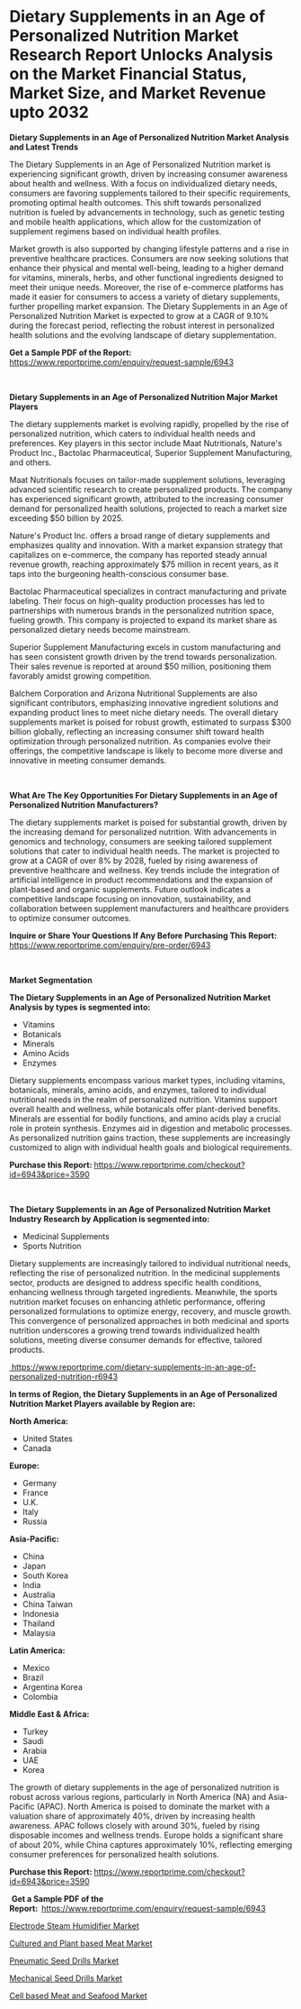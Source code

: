 <p><h1>Dietary Supplements in an Age of Personalized Nutrition Market Research Report Unlocks Analysis on the Market Financial Status, Market Size, and Market Revenue upto 2032</h1></p><p><strong>Dietary Supplements in an Age of Personalized Nutrition Market Analysis and Latest Trends</strong></p>
<p><p>The Dietary Supplements in an Age of Personalized Nutrition market is experiencing significant growth, driven by increasing consumer awareness about health and wellness. With a focus on individualized dietary needs, consumers are favoring supplements tailored to their specific requirements, promoting optimal health outcomes. This shift towards personalized nutrition is fueled by advancements in technology, such as genetic testing and mobile health applications, which allow for the customization of supplement regimens based on individual health profiles.</p><p>Market growth is also supported by changing lifestyle patterns and a rise in preventive healthcare practices. Consumers are now seeking solutions that enhance their physical and mental well-being, leading to a higher demand for vitamins, minerals, herbs, and other functional ingredients designed to meet their unique needs. Moreover, the rise of e-commerce platforms has made it easier for consumers to access a variety of dietary supplements, further propelling market expansion. The Dietary Supplements in an Age of Personalized Nutrition Market is expected to grow at a CAGR of 9.10% during the forecast period, reflecting the robust interest in personalized health solutions and the evolving landscape of dietary supplementation.</p></p>
<p><strong>Get a Sample PDF of the Report:&nbsp;</strong> <a href="https://www.reportprime.com/enquiry/request-sample/6943?utm_campaign=2011&utm_medium=2&utm_source=Github&utm_content=ia&utm_term=19032025&utm_id=dietary-supplements-in-an-age-of-personalized-nutrition">https://www.reportprime.com/enquiry/request-sample/6943</a></p>
<p>&nbsp;</p>
<p><strong>Dietary Supplements in an Age of Personalized Nutrition Major Market Players</strong></p>
<p><p>The dietary supplements market is evolving rapidly, propelled by the rise of personalized nutrition, which caters to individual health needs and preferences. Key players in this sector include Maat Nutritionals, Nature's Product Inc., Bactolac Pharmaceutical, Superior Supplement Manufacturing, and others. </p><p>Maat Nutritionals focuses on tailor-made supplement solutions, leveraging advanced scientific research to create personalized products. The company has experienced significant growth, attributed to the increasing consumer demand for personalized health solutions, projected to reach a market size exceeding $50 billion by 2025.</p><p>Nature's Product Inc. offers a broad range of dietary supplements and emphasizes quality and innovation. With a market expansion strategy that capitalizes on e-commerce, the company has reported steady annual revenue growth, reaching approximately $75 million in recent years, as it taps into the burgeoning health-conscious consumer base.</p><p>Bactolac Pharmaceutical specializes in contract manufacturing and private labeling. Their focus on high-quality production processes has led to partnerships with numerous brands in the personalized nutrition space, fueling growth. This company is projected to expand its market share as personalized dietary needs become mainstream.</p><p>Superior Supplement Manufacturing excels in custom manufacturing and has seen consistent growth driven by the trend towards personalization. Their sales revenue is reported at around $50 million, positioning them favorably amidst growing competition.</p><p>Balchem Corporation and Arizona Nutritional Supplements are also significant contributors, emphasizing innovative ingredient solutions and expanding product lines to meet niche dietary needs. The overall dietary supplements market is poised for robust growth, estimated to surpass $300 billion globally, reflecting an increasing consumer shift toward health optimization through personalized nutrition. As companies evolve their offerings, the competitive landscape is likely to become more diverse and innovative in meeting consumer demands.</p></p>
<p>&nbsp;</p>
<p><strong>What Are The Key Opportunities For Dietary Supplements in an Age of Personalized Nutrition Manufacturers?</strong></p>
<p><p>The dietary supplements market is poised for substantial growth, driven by the increasing demand for personalized nutrition. With advancements in genomics and technology, consumers are seeking tailored supplement solutions that cater to individual health needs. The market is projected to grow at a CAGR of over 8% by 2028, fueled by rising awareness of preventive healthcare and wellness. Key trends include the integration of artificial intelligence in product recommendations and the expansion of plant-based and organic supplements. Future outlook indicates a competitive landscape focusing on innovation, sustainability, and collaboration between supplement manufacturers and healthcare providers to optimize consumer outcomes.</p></p>
<p><strong>Inquire or Share Your Questions If Any Before Purchasing This Report:</strong> <a href="https://www.reportprime.com/enquiry/pre-order/6943?utm_campaign=2011&utm_medium=2&utm_source=Github&utm_content=ia&utm_term=19032025&utm_id=dietary-supplements-in-an-age-of-personalized-nutrition">https://www.reportprime.com/enquiry/pre-order/6943</a></p>
<p>&nbsp;</p>
<p><strong>Market Segmentation</strong></p>
<p><strong>The Dietary Supplements in an Age of Personalized Nutrition Market Analysis by types is segmented into:</strong></p>
<p><ul><li>Vitamins</li><li>Botanicals</li><li>Minerals</li><li>Amino Acids</li><li>Enzymes</li></ul></p>
<p><p>Dietary supplements encompass various market types, including vitamins, botanicals, minerals, amino acids, and enzymes, tailored to individual nutritional needs in the realm of personalized nutrition. Vitamins support overall health and wellness, while botanicals offer plant-derived benefits. Minerals are essential for bodily functions, and amino acids play a crucial role in protein synthesis. Enzymes aid in digestion and metabolic processes. As personalized nutrition gains traction, these supplements are increasingly customized to align with individual health goals and biological requirements.</p></p>
<p><strong>Purchase this Report:&nbsp;</strong><a href="https://www.reportprime.com/checkout?id=6943&price=3590&utm_campaign=2011&utm_medium=2&utm_source=Github&utm_content=ia&utm_term=19032025&utm_id=dietary-supplements-in-an-age-of-personalized-nutrition">https://www.reportprime.com/checkout?id=6943&price=3590</a></p>
<p>&nbsp;</p>
<p><strong>The Dietary Supplements in an Age of Personalized Nutrition Market Industry Research by Application is segmented into:</strong></p>
<p><ul><li>Medicinal Supplements</li><li>Sports Nutrition</li></ul></p>
<p><p>Dietary supplements are increasingly tailored to individual nutritional needs, reflecting the rise of personalized nutrition. In the medicinal supplements sector, products are designed to address specific health conditions, enhancing wellness through targeted ingredients. Meanwhile, the sports nutrition market focuses on enhancing athletic performance, offering personalized formulations to optimize energy, recovery, and muscle growth. This convergence of personalized approaches in both medicinal and sports nutrition underscores a growing trend towards individualized health solutions, meeting diverse consumer demands for effective, tailored products.</p></p>
<p><a href="https://www.reportprime.com/dietary-supplements-in-an-age-of-personalized-nutrition-r6943?utm_campaign=2011&utm_medium=2&utm_source=Github&utm_content=ia&utm_term=19032025&utm_id=dietary-supplements-in-an-age-of-personalized-nutrition">&nbsp;https://www.reportprime.com/dietary-supplements-in-an-age-of-personalized-nutrition-r6943</a></p>
<p><strong>In terms of Region, the Dietary Supplements in an Age of Personalized Nutrition Market Players available by Region are:</strong></p>
<p>
    <p> <strong> North America: </strong>
        <ul>
            <li>United States</li>
            <li>Canada</li>
        </ul>
        </p> 
    <p> <strong> Europe: </strong>
        <ul>
            <li>Germany</li>
            <li>France</li>
            <li>U.K.</li>
            <li>Italy</li>
            <li>Russia</li>
        </ul>
        </p> 
    <p> <strong> Asia-Pacific: </strong>
        <ul>
            <li>China</li>
            <li>Japan</li>
            <li>South Korea</li>
            <li>India</li>
            <li>Australia</li>
            <li>China Taiwan</li>
            <li>Indonesia</li>
            <li>Thailand</li>
            <li>Malaysia</li>
        </ul>
        </p> 
    <p> <strong> Latin America: </strong>
        <ul>
            <li>Mexico</li>
            <li>Brazil</li>
            <li>Argentina Korea</li>
            <li>Colombia</li>
        </ul>
        </p> 
    <p> <strong> Middle East & Africa: </strong>
        <ul>
            <li>Turkey</li>
            <li>Saudi</li>
            <li>Arabia</li>
            <li>UAE</li>
            <li>Korea</li>
        </ul>
    </p>
    </p>
<p><p>The growth of dietary supplements in the age of personalized nutrition is robust across various regions, particularly in North America (NA) and Asia-Pacific (APAC). North America is poised to dominate the market with a valuation share of approximately 40%, driven by increasing health awareness. APAC follows closely with around 30%, fueled by rising disposable incomes and wellness trends. Europe holds a significant share of about 20%, while China captures approximately 10%, reflecting emerging consumer preferences for personalized health solutions.</p></p>
<p><strong>Purchase this Report: </strong><a href="https://www.reportprime.com/checkout?id=6943&price=3590&utm_campaign=2011&utm_medium=2&utm_source=Github&utm_content=ia&utm_term=19032025&utm_id=dietary-supplements-in-an-age-of-personalized-nutrition">https://www.reportprime.com/checkout?id=6943&price=3590</a></p>
<p>&nbsp;<strong>Get a Sample PDF of the Report:&nbsp;&nbsp;</strong><a href="https://www.reportprime.com/enquiry/request-sample/6943?utm_campaign=2011&utm_medium=2&utm_source=Github&utm_content=ia&utm_term=19032025&utm_id=dietary-supplements-in-an-age-of-personalized-nutrition">https://www.reportprime.com/enquiry/request-sample/6943</a></p>
<p><strong></strong></p>
<p><p><a href="https://www.linkedin.com/pulse/comprehensive-growth-insights-electrode-steam-humidifier-b5poe?utm_campaign=2011&utm_medium=2&utm_source=Github&utm_content=ia&utm_term=19032025&utm_id=dietary-supplements-in-an-age-of-personalized-nutrition">Electrode Steam Humidifier Market</a></p><p><a href="https://github.com/sadaandilou/Market-Research-Report-List-1/blob/main/cultured-and-plant-based-meat-market.md?utm_campaign=2011&utm_medium=2&utm_source=Github&utm_content=ia&utm_term=19032025&utm_id=dietary-supplements-in-an-age-of-personalized-nutrition">Cultured and Plant based Meat Market</a></p><p><a href="https://www.linkedin.com/pulse/future-forecasts-global-pneumatic-seed-drills-market-show-bpksf?utm_campaign=2011&utm_medium=2&utm_source=Github&utm_content=ia&utm_term=19032025&utm_id=dietary-supplements-in-an-age-of-personalized-nutrition">Pneumatic Seed Drills Market</a></p><p><a href="https://www.linkedin.com/pulse/mechanical-seed-drills-market-structure-size-analysis-cagr-83-sog5f?utm_campaign=2011&utm_medium=2&utm_source=Github&utm_content=ia&utm_term=19032025&utm_id=dietary-supplements-in-an-age-of-personalized-nutrition">Mechanical Seed Drills Market</a></p><p><a href="https://github.com/moroesarta/Market-Research-Report-List-1/blob/main/cell-based-meat-and-seafood-market.md?utm_campaign=2011&utm_medium=2&utm_source=Github&utm_content=ia&utm_term=19032025&utm_id=dietary-supplements-in-an-age-of-personalized-nutrition">Cell based Meat and Seafood Market</a></p></p>